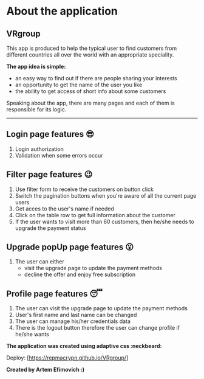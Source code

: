 # About the application
## VRgroup
This app is produced to help the typical user to find customers from different countries all over the world with an appropriate speciality.

**The app idea is simple:**

+ an easy way to find out if there are people sharing your interests
+ an opportunity to get the name of the user you like
+ the ability to get access of short info about some customers

Speaking about the app, there are many pages and each of them is responsible for its logic. 
___
## Login page features :sunglasses:
 
1. Login authorization
2. Validation when some errors occur

## Filter page features :wink:

1. Use filter form to receive the customers on button click
2. Switch the pagination buttons when you're aware of all the current page users
3. Get acces to the user's name if needed
4. Click on the table row to get full information about the customer
5. If the user wants to visit more than 60 customers, then he/she needs to upgrade the payment status 

## Upgrade popUp page features :open_mouth:

1. The user can either
    + visit the upgrade page to update the payment methods
    + decline the offer and enjoy free subscription   
    
## Profile page features :sleeping:

1. The user can visit the upgrade page to update the payment methods
2. User's first name and last name can be changed
3. The user can manage his/her credentials data 
4. There is the logout button therefore the user can change profile if he/she wants

**The application was created using adaptive css :neckbeard:**

Deploy: [https://repmacrypn.github.io/VRgroup/]

**Created by Artem Efimovich :)**
